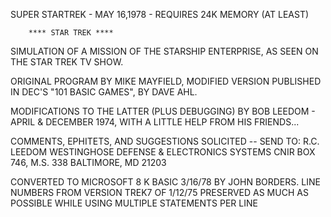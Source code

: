 SUPER STARTREK - MAY 16,1978 - REQUIRES 24K MEMORY (AT LEAST)

        **** STAR TREK ****

SIMULATION OF A MISSION OF THE STARSHIP ENTERPRISE, AS SEEN ON THE STAR TREK TV SHOW.

ORIGINAL PROGRAM BY MIKE MAYFIELD, MODIFIED VERSION PUBLISHED IN DEC'S "101 BASIC GAMES", BY DAVE AHL.

MODIFICATIONS TO THE LATTER (PLUS DEBUGGING) BY BOB LEEDOM - APRIL & DECEMBER 1974, WITH A LITTLE HELP FROM HIS FRIENDS...

COMMENTS, EPHITETS, AND SUGGESTIONS SOLICITED --
SEND TO: R.C. LEEDOM
         WESTINGHOSE DEFENSE & ELECTRONICS SYSTEMS CNIR
         BOX 746, M.S. 338
         BALTIMORE, MD 21203

CONVERTED TO MICROSOFT 8 K BASIC 3/16/78 BY JOHN BORDERS.
LINE NUMBERS FROM VERSION TREK7 OF 1/12/75 PRESERVED AS MUCH AS POSSIBLE WHILE USING MULTIPLE STATEMENTS PER LINE
